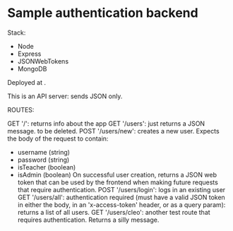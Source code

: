 # Sample authentication backend

Stack:
  * Node
  * Express
  * JSONWebTokens
  * MongoDB

Deployed at []().

This is an API server: sends JSON only.

ROUTES:

GET '/': returns info about the app
GET '/users': just returns a JSON message. to be deleted.
POST '/users/new': creates a new user. Expects the body of the request to contain:
  - username (string)
  - password (string)
  - isTeacher (boolean)
  - isAdmin (boolean)
  On successful user creation, returns a JSON web token that can be used by the frontend when making future requests that require authentication.
POST '/users/login': logs in an existing user
GET '/users/all': authentication required (must have a valid JSON token in either the body, in an 'x-access-token' header, or as a query param): returns a list of all users.
GET '/users/cleo': another test route that requires authentication. Returns a silly message. 
